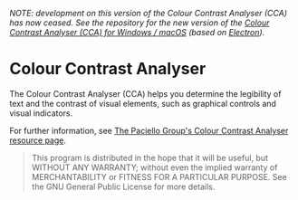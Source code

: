 _NOTE: development on this version of the Colour Contrast Analyser (CCA) has now ceased. See the repository for the new version of the [Colour Contrast Analyser (CCA) for Windows / macOS](https://github.com/ThePacielloGroup/CCAe) (based on [Electron](https://electronjs.org/))._

# Colour Contrast Analyser

The Colour Contrast Analyser (CCA) helps you determine the legibility of text and the contrast of visual elements, such as graphical controls and visual indicators.

For further information, see [The Paciello Group's Colour Contrast Analyser resource page](https://developer.paciellogroup.com/resources/contrastanalyser/).

> This program is distributed in the hope that it will be useful, but WITHOUT ANY WARRANTY; without even the implied warranty of MERCHANTABILITY or FITNESS FOR A PARTICULAR PURPOSE. See the GNU General Public License for more details.
